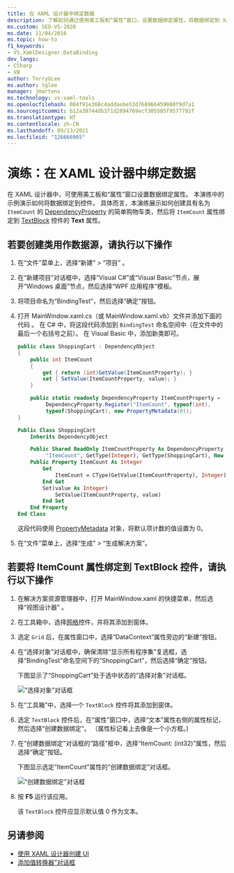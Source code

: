 ```yaml
---
title: 在 XAML 设计器中绑定数据
description: 了解如何通过使用美工板和“属性”窗口，设置数据绑定属性，将数据绑定到 XAMl 设计器中的控件。
ms.custom: SEO-VS-2020
ms.date: 11/04/2016
ms.topic: how-to
f1_keywords:
- VS.XamlDesigner.DataBinding
dev_langs:
- CSharp
- VB
author: TerryGLee
ms.author: tglee
manager: jmartens
ms.technology: vs-xaml-tools
ms.openlocfilehash: 084f91e368c4addaebe53d768966459080f9d7a1
ms.sourcegitcommit: b12a38744db371d2894769ecf305585f9577792f
ms.translationtype: HT
ms.contentlocale: zh-CN
ms.lasthandoff: 09/13/2021
ms.locfileid: "126666965"
---
```

# <a name="walkthrough-bind-to-data-in-xaml-designer"></a>演练：在 XAML 设计器中绑定数据

在 XAML 设计器中，可使用美工板和“属性”窗口设置数据绑定属性。 本演练中的示例演示如何将数据绑定到控件。 具体而言，本演练展示如何创建具有名为 `ItemCount` 的 [DependencyProperty](xref:Windows.UI.Xaml.DependencyProperty) 的简单购物车类，然后将 `ItemCount` 属性绑定到 [TextBlock](xref:Windows.UI.Xaml.Controls.TextBlock) 控件的 **Text** 属性。

## <a name="to-create-a-class-to-use-as-a-data-source"></a>若要创建类用作数据源，请执行以下操作

1. 在“文件”菜单上，选择“新建” > “项目”  。

1. 在“新建项目”对话框中，选择“Visual C#”或“Visual Basic”节点，展开“Windows 桌面”节点，然后选择“WPF 应用程序”模板。

1. 将项目命名为“BindingTest”，然后选择“确定”按钮。

1. 打开 MainWindow.xaml.cs（或 MainWindow.xaml.vb）文件并添加下面的代码 。 在 C# 中，将这段代码添加到 `BindingTest` 命名空间中（在文件中的最后一个右括号之前）。 在 Visual Basic 中，添加新类即可。

   ```csharp
   public class ShoppingCart : DependencyObject
   {
       public int ItemCount
       {
           get { return (int)GetValue(ItemCountProperty); }
           set { SetValue(ItemCountProperty, value); }
       }

       public static readonly DependencyProperty ItemCountProperty =
            DependencyProperty.Register("ItemCount", typeof(int),
            typeof(ShoppingCart), new PropertyMetadata(0));
   }
   ```

   ```vb
   Public Class ShoppingCart
       Inherits DependencyObject

       Public Shared ReadOnly ItemCountProperty As DependencyProperty = DependencyProperty.Register(
            "ItemCount", GetType(Integer), GetType(ShoppingCart), New PropertyMetadata(0))
       Public Property ItemCount As Integer
           Get
               ItemCount = CType(GetValue(ItemCountProperty), Integer)
           End Get
           Set(value As Integer)
               SetValue(ItemCountProperty, value)
           End Set
       End Property
   End Class
   ```

   这段代码使用 [PropertyMetadata](xref:Windows.UI.Xaml.PropertyMetadata) 对象，将默认项计数的值设置为 0。

1. 在“文件”菜单上，选择“生成” > “生成解决方案”。

## <a name="to-bind-the-itemcount-property-to-a-textblock-control"></a>若要将 ItemCount 属性绑定到 TextBlock 控件，请执行以下操作

1. 在解决方案资源管理器中，打开 MainWindow.xaml 的快捷菜单，然后选择“视图设计器” 。

1. 在工具箱中，选择[网格](xref:Windows.UI.Xaml.Controls.Grid)控件，并将其添加到窗体。

1. 选定 `Grid` 后，在属性窗口中，选择“DataContext”属性旁边的“新建”按钮。

1. 在“选择对象”对话框中，确保清除“显示所有程序集”复选框，选择“BindingTest”命名空间下的“ShoppingCart”，然后选择“确定”按钮。

     下图显示了“ShoppingCart”处于选中状态的“选择对象”对话框。

     ![“选择对象”对话框](../designers/media/blendselectobject.png)

1. 在“工具箱”中，选择一个 `TextBlock` 控件将其添加到窗体。

1. 选定 `TextBlock` 控件后，在“属性”窗口中，选择“文本”属性右侧的属性标记，然后选择“创建数据绑定”。 （属性标记看上去像是一个小方框。)

1. 在“创建数据绑定”对话框的“路径”框中，选择“ItemCount: (int32)”属性，然后选择“确定”按钮。

     下图显示选定“ItemCount”属性的“创建数据绑定”对话框。

     ![“创建数据绑定”对话框](../designers/media/xaml_create_data_binding.png)

1. 按 **F5** 运行该应用。

     该 `TextBlock` 控件应显示默认值 0 作为文本。

## <a name="see-also"></a>另请参阅

- [使用 XAML 设计器创建 UI](../xaml-tools/creating-a-ui-by-using-xaml-designer-in-visual-studio.md)
- [添加值转换器”对话框](/previous-versions/hh965588(v=vs.140))